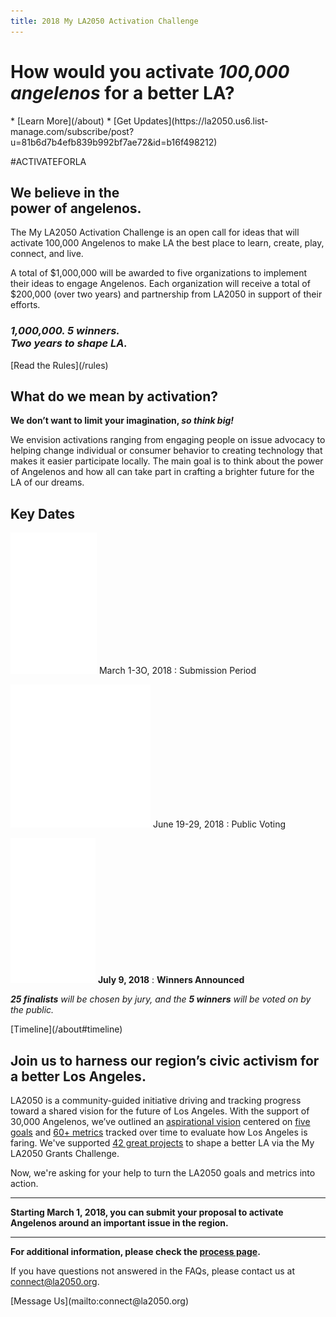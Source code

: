 ```yaml
---
title: 2018 My LA2050 Activation Challenge
---
```


<h1>
  <span>
    <span class="avoid-break">How would</span>
    <span class="avoid-break">you activate</span>
    <em>100,000 angelenos</em>
    <span class="avoid-break">
      for a <span class="avoid-break">better LA?</span>
    </span>
  </span>
</h1>

<div class="action" markdown="1">
* [Learn More](/about)
* [Get Updates](https://la2050.us6.list-manage.com/subscribe/post?u=81b6d7b4efb839b992bf7ae72&id=b16f498212)
</div>

#ACTIVATEFORLA

## **We believe in the<br />power of angelenos.**

The My LA2050 Activation Challenge is an open call for ideas that will activate 100,000 Angelenos to make LA the best place to learn, create, play, connect, and live.

A total of $1,000,000 will be awarded to five organizations to implement their ideas to engage Angelenos. Each organization will receive a total of $200,000 (over two years) and partnership from LA2050 in support of their efforts.

<h3><span style="display: block; max-width: 15em"><em>1,000,000. 5&nbsp;winners. Two&nbsp;years to shape&nbsp;LA.</em></span></h3>


<p class="action" markdown="1">
[Read the Rules](/rules)
</p>

<section class="in-depth"><div markdown="1">

## What do we mean by activation?

**We don’t want to limit your imagination, _so think big!_**

We envision activations ranging from engaging people on issue advocacy to helping change individual or consumer behavior to creating technology that makes it easier participate locally. The main goal is to think about the power of Angelenos and how all can take part in crafting a brighter future for the LA of our dreams.

</div></section>


<section class="timeline has-icons" markdown="1" id="dates"><div markdown="1">

## Key Dates

![](/assets/images/icons/submission.png) March 1-3O, 2018
: Submission Period

![](/assets/images/icons/voting.png) June 19-29, 2018
: Public Voting

![](/assets/images/icons/winners.png) **July 9, 2018**
: **Winners Announced**

_**25 finalists** will be chosen by jury, and the <span class="avoid-break">**5 winners** will be voted on by the public.</span>_


<p class="action" markdown="1">
[Timeline](/about#timeline)
</p>

</div></section>

<!--
<section class="key-dates" markdown="1">

### Submission Period

![](/assets/images/icons/submission.png)

March 1-3O, 2018

### Public Voting

![](/assets/images/icons/voting.png)

June 19-29, 2018

### Winners Announced

![](/assets/images/icons/winners.png)

July 9, 2018

</section>
-->

<div id="join"></div>

## Join us to harness our region’s civic activism for a better Los Angeles.

LA2050 is a community-guided initiative driving and tracking progress toward a shared vision for the future of Los Angeles. With the support of 30,000 Angelenos, we’ve outlined an [aspirational vision](https://la2050.s3-us-west-1.amazonaws.com/reports/1/pdfs/vision_for_a_successful_los_angeles.pdf?1441226432) centered on [five goals](https://la2050.org/goals) and [60+ metrics](https://www.la2050.org/metrics) tracked over time to evaluate how Los Angeles is faring. We've supported [](https://www.la2050.org/grantees) [42 great project](https://www.la2050.org/grantees)[s](https://www.la2050.org/grantees) to shape a better LA via the My LA2050 Grants Challenge. 

Now, we're asking for your help to turn the LA2050 goals and metrics into action. 

* * *

**Starting March 1, 2018, you can submit your proposal to activate Angelenos around an important issue in the region.**

* * *

**For additional information, please check the [process page](/process).**

If you have questions not answered in the FAQs, please contact us at [connect@la2050.org](mailto:connect@la2050.org).

<p class="action" markdown="1">
[Message Us](mailto:connect@la2050.org)
</p>
